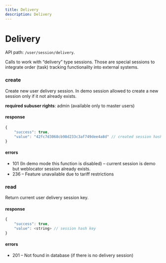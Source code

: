 ```yaml
---
title: Delivery
description: Delivery
---
```


# Delivery

API path: `/user/session/delivery`.

Calls to work with “delivery” type sessions. Those are special sessions to integrate order (task) 
tracking functionality into external systems.

### create

Create new user delivery session.
In demo session allowed to create a new session only if it not already exists.

**required subuser rights**: admin (available only to master users)

#### response

```js
{
    "success": true,
    "value": "42fc7d3068cb98d233c3af749dee4a8d" // created session hash key
}
```

#### errors

*   101 (In demo mode this function is disabled) – current session is demo but weblocator session already exists.
*   236 – Feature unavailable due to tariff restrictions

### read

Return current user delivery session key.

#### response

```js
{
    "success": true,
    "value": <string> // session hash key
}
```

#### errors

*   201 – Not found in database (if there is no delivery session)
